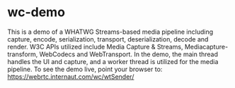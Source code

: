 # wc-demo
This is a demo of a WHATWG Streams-based media pipeline including capture, encode, serialization, transport, deserialization, decode and render. 
W3C APIs utilized include Media Capture & Streams, Mediacapture-transform, WebCodecs and WebTransport. 
In the demo, the main thread handles the UI and capture, and a worker thread is utilized for the media pipeline. 
To see the demo live, point your browser to:  https://webrtc.internaut.com/wc/wtSender/
